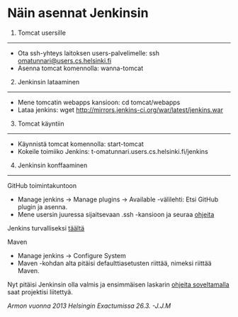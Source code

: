 Näin asennat Jenkinsin
======================

1. Tomcat usersille
-------------------

* Ota ssh-yhteys laitoksen users-palvelimelle: ssh omatunnari@users.cs.helsinki.fi
* Asenna tomcat komennolla: wanna-tomcat


2. Jenkinsin lataaminen
-----------------------

* Mene tomcatin webapps kansioon: cd tomcat/webapps
* Lataa jenkins: wget http://mirrors.jenkins-ci.org/war/latest/jenkins.war
    
    
3. Tomcat käyntiin
------------------

* Käynnistä tomcat komennolla: start-tomcat
* Kokeile toimiiko Jenkins: t-omatunnari.users.cs.helsinki.fi/jenkins
    

4. Jenkinsin konffaaminen
-------------------------

GitHub toimintakuntoon
* Manage jenkins -> Manage plugins -> Available -välilehti: Etsi GitHub plugin ja asenna.
* Mene usersin juuressa sijaitsevaan .ssh -kansioon ja seuraa [ohjeita](https://help.github.com/articles/generating-ssh-keys)

Jenkins turvalliseksi [täältä](https://wiki.jenkins-ci.org/display/JENKINS/Standard+Security+Setup)

Maven
* Manage jenkins -> Configure System
* Maven -kohdan alta pitäisi defaulttiasetusten riittää, nimeksi riittää Maven.
    
Nyt pitäisi Jenkinsin olla valmis ja ensimmäisen laskarin [ohjeita soveltamalla](https://github.com/mluukkai/ohtu2013/wiki/laskari-1) saat projektisi liitettyä.

*Armon vuonna 2013 Helsingin Exactumissa 26.3. -J.J.M*
